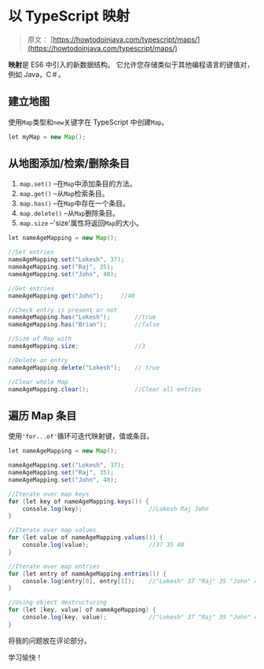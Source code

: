 # 以 TypeScript 映射

> 原文： [https://howtodoinjava.com/typescript/maps/](https://howtodoinjava.com/typescript/maps/)

**映射**是 ES6 中引入的新数据结构。 它允许您存储类似于其他编程语言的键值对，例如 Java，C＃。

## 建立地图

使用`Map`类型和`new`关键字在 TypeScript 中创建`Map`。

```java
let myMap = new Map();

```

## 从地图添加/检索/删除条目

1.  `map.set()` –在`Map`中添加条目的方法。
2.  `map.get()` –从`Map`检索条目。
3.  `map.has()` –在`Map`中存在一个条目。
4.  `map.delete()` –从`Map`删除条目。
5.  `map.size` –'size'属性将返回`Map`的大小。

```java
let nameAgeMapping = new Map();

//Set entries
nameAgeMapping.set("Lokesh", 37);
nameAgeMapping.set("Raj", 35);
nameAgeMapping.set("John", 40);

//Get entries
nameAgeMapping.get("John");		//40

//Check entry is present or not
nameAgeMapping.has("Lokesh");		//true
nameAgeMapping.has("Brian");		//false

//Size of Map with 
nameAgeMapping.size; 				//3

//Delete an entry
nameAgeMapping.delete("Lokesh");	// true

//Clear whole Map
nameAgeMapping.clear();				//Clear all entries

```

## 遍历 Map 条目

使用`'for...of'`循环可迭代映射键，值或条目。

```java
let nameAgeMapping = new Map();

nameAgeMapping.set("Lokesh", 37);
nameAgeMapping.set("Raj", 35);
nameAgeMapping.set("John", 40);

//Iterate over map keys
for (let key of nameAgeMapping.keys()) {
    console.log(key);                   //Lokesh Raj John
}

//Iterate over map values
for (let value of nameAgeMapping.values()) {
    console.log(value);                 //37 35 40
}

//Iterate over map entries
for (let entry of nameAgeMapping.entries()) {
    console.log(entry[0], entry[1]);    //"Lokesh" 37 "Raj" 35 "John" 40
}

//Using object destructuring
for (let [key, value] of nameAgeMapping) {
    console.log(key, value);            //"Lokesh" 37 "Raj" 35 "John" 40
} 

```

将我的问题放在评论部分。

学习愉快！